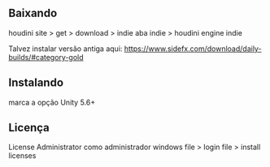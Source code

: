 ## Baixando
houdini site > get > download > indie
aba indie > houdini engine indie

Talvez instalar versão antiga aqui:
https://www.sidefx.com/download/daily-builds/#category-gold

## Instalando
marca a opção Unity 5.6+

## Licença
License Administrator como administrador windows
file > login
file > install licenses
